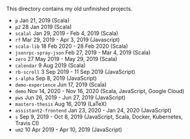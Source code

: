 This directory contains my old unfinished projects.

* `p` Jan 21, 2019 (Scala)
* `p2` 28 Jan 2019 (Scala)
* `scalal`  Jan 29, 2019 - Feb 4, 2019 (Scala)
* `rf` Mar 29, 2019 - Apr 3, 2019 (Javascript)
* `scala-lib` 18 Feb 2020 - 28 Feb 2020 (Scala)
* `jsonrpc-spray-json` Feb 27, 2019 - Mar 4, 2019 (Scala)
* `zero` 27 May 2019 - May 29, 2019 (Scala)
* `calendar` 9 Aug 2019 (Scala)
* `rb-scroll` 3 Sep 2019 - 11 Sep 2019 (JavaScript)
* `s-alpha` Sep 8, 2019 (JavaScript)
* `demo-experience` Jun 17, 2019 (Scala)
* `demo` Nov 14, 2020 - Nov 16, 2020 (Scala, JavaScript, Google Cloud)
* `pws` Jun 26, 2019 - Jun 27, 2019 (JavaScript)
* `masters-thesis` Aug 16, 2019 (LaTeX)
* `assistant2-frontend` Jan 23, 2020 - Jan 24, 2020 (JavaScript)
* `s` Sep 9, 2019 - Oct 8, 2019 (JavaScript, Scala, Docker, Kubernetes, Travis CI)
* `um2` 10 Apr 2019 - Apr 10, 2019 (JavaScript)
